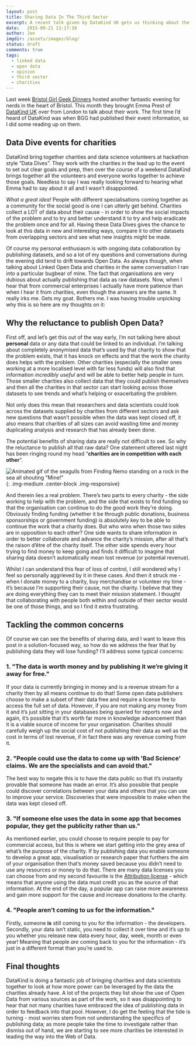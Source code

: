 ```yaml
---
layout: post
title: Sharing Data In The Third Sector
excerpt: A recent talk given by DataKind UK gets us thinking about the attitudes to Open Data in the charity sector. Is there a reluctance to share data? If so, how can this be addressed to help charities collaborate and collectively work towards common goals.
date:   2015-09-21 13:17:38
author: Jen
imgdir:	/assets/images/blog/
status: draft
comments: true
tags:
  - linked data
  - open data
  - opinion
  - third sector
  - charities
---
```


Last week [Bristol Girl Geek Dinners](http://bristol.girlgeekdinners.com/) hosted another fantastic evening for nerds in the heart of Bristol. This month they brought Emma Prest of [DataKind UK](http://www.datakind.org/chapters/datakind-uk/) over from London to talk about their work. The first time I’d heard of DataKind was when BGG had published their event information, so I did some reading up on them. 

Data Dive events for charities
------------------------------

DataKind bring together charities and data science volunteers at hackathon style “Data Dives”. They work with the charities in the lead up to the event to set out clear goals and prep, then over the course of a weekend DataKind brings together all the volunteers and everyone works together to achieve those goals. Needless to say I was really looking forward to hearing what Emma had to say about it all and I wasn’t disappointed.

*What a great idea!* People with different specialisations coming together as a community for the social good is one I can utterly get behind. Charities collect a LOT of data about their cause - in order to show the social impacts of the problem and to try and better understand it to try and help eradicate the problem once and for all. Having these Data Dives gives the chance to look at this data in new and interesting ways, compare it to other datasets from overlapping sectors and see what new insights might be made. 

Of course my personal enthusiasm is with ongoing data collaboration by publishing datasets, and so a lot of my questions and conversations during the evening did tend to drift towards Open Data. As always though, when talking about Linked Open Data and charities in the same conversation I ran into a particular bugbear of mine. The fact that organisations are very dubious about actually publishing that data as raw datasets. Now, when I hear that from commercial enterprises I actually have more patience than when I hear it from charities, even though the answers are the same. It really irks me. Gets my goat. Bothers me. I was having trouble unpicking why this is so here are my thoughts on it:

Why the reluctance to publish Open Data?
----------------------------------------

First off, and let’s get this out of the way early, I’m not talking here about **personal** data or any data that could be linked to an individual. I’m talking about completely anonymised data that’s used by that charity to show that the problem exists, that it has knock on effects and that the work the charity does helps with the problem. Other charities (especially the smaller ones working at a more localised level with far less funds) will also find that information *incredibly useful* and will be able to better help people in turn. Those smaller charities also collect data that they could publish themselves and then all the charities in that sector can start looking across those datasets to see trends and what’s helping or exacerbating the problem. 

Not only does this mean that researchers and data scientists could look across the datasets supplied by charities from different sectors and ask new questions that wasn’t possible when the data was kept closed off, it also means that charities of all sizes can avoid wasting time and money duplicating analysis and research that has already been done.

The potential benefits of sharing data are really not difficult to see. So why the reluctance to publish all that raw data? One statement uttered last night has been ringing round my head “**charities are in competition with each other**”. 

![Animated gif of the seagulls from Finding Nemo standing on a rock in the sea all shouting "Mine!"]({{page.imgdir}}seagulls_mine.gif){: .img-medium .center-block .img-responsive}
	
And therein lies a real problem. There’s two parts to every charity - the side working to help with the problem, and the side that exists to find funding so that the organisation can continue to do the good work they’re doing. Obviously finding funding (whether it be through public donations, business sponsorships or government funding) is absolutely key to be able to continue the work that a charity does. But who wins when those two sides are in opposition to each other? One side wants to share information in order to better collaborate and advance the charity’s mission, after all that’s the raison d’être of the charity itself. The other side spends every hour trying to find money to keep going and finds it difficult to imagine that sharing data doesn’t automatically mean lost revenue (or potential revenue).

Whilst I can understand this fear of loss of control, I still wondered why I feel so personally aggrieved by it in these cases. And then it struck me - when I donate money to a charity, buy merchandise or volunteer my time - it’s because I’m supporting their cause, not the charity. I believe that they are doing everything they can to meet their mission statement. I thought that collaborating with people both within and outside of their sector would be one of those things, and so I find it extra frustrating.

Tackling the common concerns
----------------------------

Of course we can see the benefits of sharing data, and I want to leave this post in a solution-focused way, so how do we address the fear that by publishing data they will lose funding? I’ll address some typical concerns:

### 1. "The data is worth money and by publishing it we’re giving it away for free."

If your data is currently bringing in money and is a revenue stream for a charity then by all means continue to do that! Some open data publishers choose to make a subset of their data free and require a license fee to access the full set of data. 
However, if you are not making any money from it and it’s just sitting in your databases being queried for reports now and again, it’s possible that it’s worth far more in knowledge advancement than it is a viable source of income for your organisation. Charities should carefully weigh up the social cost of not publishing their data as well as the cost in terms of lost revenue, if in fact there was any revenue coming from it.

### 2. "People could use the data to come up with 'Bad Science' claims. We are the specialists and can avoid that."

The best way to negate this is to have the data public so that it’s instantly provable that someone has made an error. It’s also possible that people could discover correlations between your data and others that you can use to improve your service. Discoveries that were impossible to make when the data was kept closed off.

### 3. "If someone else uses the data in some app that becomes popular, they get the publicity rather than us."

As mentioned earlier, you could choose to require people to pay for commercial access, but this is where we start getting into the grey area of what’s the purpose of the charity. If by publishing data you enable someone to develop a great app, visualisation or research paper that furthers the aim of your organisation then that’s money saved because you didn’t need to use any resources or money to do that. There are many data licenses you can choose from and my second favourite is the [Attribution license](http://creativecommons.org/licenses/by/4.0/) - which means that anyone using the data must credit you as the source of that information. At the end of the day, a popular app can raise more awareness and gain more support for the cause and increase donations to the charity.

### 4. "People aren’t coming to *us* for the information."

Firstly, someone **is** still coming to you for the information - the developers. Secondly, your data isn’t static, you need to collect it over time and it’s up to you whether you release new data every hour, day, week, month or even year! Meaning that people *are* coming back to you for the information - it’s just in a different format than you’re used to. 

Final thoughts
--------------------

DataKind is doing a fantastic job of bringing charities and data scientists together to look at how more power can be leveraged by the data the charities already have. A lot of the projects they list show the use of Open Data from various sources as part of the work, so it was disappointing to hear that not many charities have embraced the idea of publishing data in order to feedback into that pool. However, I do get the feeling that the tide is turning - most worries stem from not understanding the specifics of publishing data; as more people take the time to investigate rather than dismiss out of hand, we are starting to see more charities be interested in leading the way into the Web of Data.
